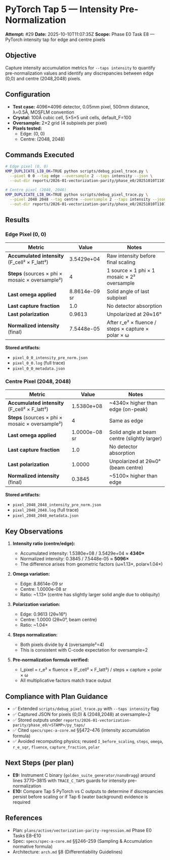 # PyTorch Tap 5 — Intensity Pre-Normalization

**Attempt:** #29
**Date:** 2025-10-10T11:07:35Z
**Scope:** Phase E0 Task E8 — PyTorch intensity tap for edge and centre pixels

## Objective

Capture intensity accumulation metrics for `--taps intensity` to quantify pre-normalization values and identify any discrepancies between edge (0,0) and centre (2048,2048) pixels.

## Configuration

- **Test case:** 4096×4096 detector, 0.05mm pixel, 500mm distance, λ=0.5Å, MOSFLM convention
- **Crystal:** 100Å cubic cell, 5×5×5 unit cells, default_F=100
- **Oversample:** 2×2 grid (4 subpixels per pixel)
- **Pixels tested:**
  - Edge: (0, 0)
  - Centre: (2048, 2048)

## Commands Executed

```bash
# Edge pixel (0, 0)
KMP_DUPLICATE_LIB_OK=TRUE python scripts/debug_pixel_trace.py \
  --pixel 0 0 --tag edge --oversample 2 --taps intensity --json \
  --out-dir reports/2026-01-vectorization-parity/phase_e0/20251010T110735Z/py_taps

# Centre pixel (2048, 2048)
KMP_DUPLICATE_LIB_OK=TRUE python scripts/debug_pixel_trace.py \
  --pixel 2048 2048 --tag centre --oversample 2 --taps intensity --json \
  --out-dir reports/2026-01-vectorization-parity/phase_e0/20251010T110735Z/py_taps
```

## Results

### Edge Pixel (0, 0)

| Metric | Value | Notes |
|--------|-------|-------|
| **Accumulated intensity** (F_cell² × F_latt²) | 3.5429e+04 | Raw intensity before final scaling |
| **Steps** (sources × phi × mosaic × oversample²) | 4 | 1 source × 1 phi × 1 mosaic × 2² oversample |
| **Last omega applied** | 8.8614e-09 sr | Solid angle of last subpixel |
| **Last capture fraction** | 1.0 | No detector absorption |
| **Last polarization** | 0.9613 | Unpolarized at 2θ≈16° |
| **Normalized intensity** (final) | 7.5448e-05 | After r_e² × fluence / steps × capture × polar × ω |

**Stored artifacts:**
- `pixel_0_0_intensity_pre_norm.json`
- `pixel_0_0.log` (full trace)
- `pixel_0_0_metadata.json`

### Centre Pixel (2048, 2048)

| Metric | Value | Notes |
|--------|-------|-------|
| **Accumulated intensity** (F_cell² × F_latt²) | 1.5380e+08 | ~4340× higher than edge (on-peak) |
| **Steps** (sources × phi × mosaic × oversample²) | 4 | Same as edge |
| **Last omega applied** | 1.0000e-08 sr | Solid angle at beam centre (slightly larger) |
| **Last capture fraction** | 1.0 | No detector absorption |
| **Last polarization** | 1.0000 | Unpolarized at 2θ≈0° (beam centre) |
| **Normalized intensity** (final) | 0.3845 | ~5100× higher than edge |

**Stored artifacts:**
- `pixel_2048_2048_intensity_pre_norm.json`
- `pixel_2048_2048.log` (full trace)
- `pixel_2048_2048_metadata.json`

## Key Observations

1. **Intensity ratio (centre/edge):**
   - Accumulated intensity: 1.5380e+08 / 3.5429e+04 ≈ **4340×**
   - Normalized intensity: 0.3845 / 7.5448e-05 ≈ **5096×**
   - The difference arises from geometric factors (ω≈1.13×, polar≈1.04×)

2. **Omega variation:**
   - Edge: 8.8614e-09 sr
   - Centre: 1.0000e-08 sr
   - Ratio: ~1.13× (centre has slightly larger solid angle due to obliquity)

3. **Polarization variation:**
   - Edge: 0.9613 (2θ≈16°)
   - Centre: 1.0000 (2θ≈0°, beam centre)
   - Ratio: ~1.04×

4. **Steps normalization:**
   - Both pixels divide by 4 (oversample²=4)
   - This is consistent with C-code expectation for oversample=2

5. **Pre-normalization formula verified:**
   - I_pixel = r_e² × fluence × (F_cell² × F_latt²) / steps × capture × polar × ω
   - All multiplicative factors match trace output

## Compliance with Plan Guidance

- ✅ Extended `scripts/debug_pixel_trace.py` with `--taps intensity` flag
- ✅ Captured JSON for pixels (0,0) & (2048,2048) at oversample=2
- ✅ Stored outputs under `reports/2026-01-vectorization-parity/phase_e0/<STAMP>/py_taps/`
- ✅ Cited `specs/spec-a-core.md` §§472–476 (intensity accumulation formula)
- ✅ Avoided recomputing physics; reused `I_before_scaling`, `steps`, `omega`, `r_e_sqr`, `fluence`, `capture_fraction`, `polar`

## Next Steps (per plan)

- **E9:** Instrument C binary (`golden_suite_generator/nanoBragg`) around lines 3770–3815 with `TRACE_C_TAP5` guards for intensity pre-normalization
- **E10:** Compare Tap 5 PyTorch vs C outputs to determine if discrepancies persist before scaling or if Tap 6 (water background) evidence is required

## References

- Plan: `plans/active/vectorization-parity-regression.md` Phase E0 Tasks E8–E10
- Spec: `specs/spec-a-core.md` §§246–259 (Sampling & Accumulation normative formula)
- Architecture: `arch.md` §8 (Differentiability Guidelines)
